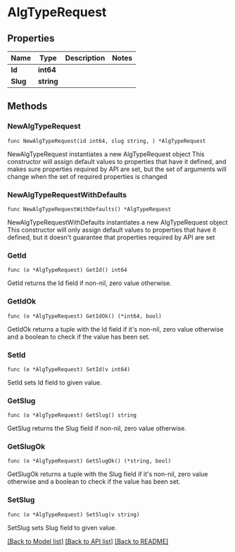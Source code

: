 # AlgTypeRequest

## Properties

Name | Type | Description | Notes
------------ | ------------- | ------------- | -------------
**Id** | **int64** |  | 
**Slug** | **string** |  | 

## Methods

### NewAlgTypeRequest

`func NewAlgTypeRequest(id int64, slug string, ) *AlgTypeRequest`

NewAlgTypeRequest instantiates a new AlgTypeRequest object
This constructor will assign default values to properties that have it defined,
and makes sure properties required by API are set, but the set of arguments
will change when the set of required properties is changed

### NewAlgTypeRequestWithDefaults

`func NewAlgTypeRequestWithDefaults() *AlgTypeRequest`

NewAlgTypeRequestWithDefaults instantiates a new AlgTypeRequest object
This constructor will only assign default values to properties that have it defined,
but it doesn't guarantee that properties required by API are set

### GetId

`func (o *AlgTypeRequest) GetId() int64`

GetId returns the Id field if non-nil, zero value otherwise.

### GetIdOk

`func (o *AlgTypeRequest) GetIdOk() (*int64, bool)`

GetIdOk returns a tuple with the Id field if it's non-nil, zero value otherwise
and a boolean to check if the value has been set.

### SetId

`func (o *AlgTypeRequest) SetId(v int64)`

SetId sets Id field to given value.


### GetSlug

`func (o *AlgTypeRequest) GetSlug() string`

GetSlug returns the Slug field if non-nil, zero value otherwise.

### GetSlugOk

`func (o *AlgTypeRequest) GetSlugOk() (*string, bool)`

GetSlugOk returns a tuple with the Slug field if it's non-nil, zero value otherwise
and a boolean to check if the value has been set.

### SetSlug

`func (o *AlgTypeRequest) SetSlug(v string)`

SetSlug sets Slug field to given value.



[[Back to Model list]](../README.md#documentation-for-models) [[Back to API list]](../README.md#documentation-for-api-endpoints) [[Back to README]](../README.md)


